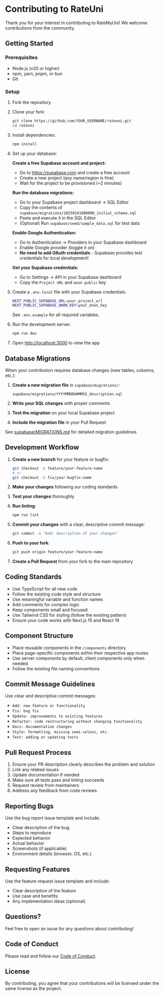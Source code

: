 # Contributing to RateUni

Thank you for your interest in contributing to RateMyUni! We welcome contributions from the community.

## Getting Started

### Prerequisites

- Node.js (v20 or higher)
- npm, yarn, pnpm, or bun
- Git

### Setup

1. Fork the repository
2. Clone your fork:

   ```bash
   git clone https://github.com/YOUR_USERNAME/rateuni.git
   cd rateuni
   ```

3. Install dependencies:

   ```bash
   npm install
   ```

4. Set up your database:

   **Create a free Supabase account and project:**

   - Go to https://supabase.com and create a free account
   - Create a new project (any name/region is fine)
   - Wait for the project to be provisioned (~2 minutes)

   **Run the database migrations:**

   - Go to your Supabase project dashboard → SQL Editor
   - Copy the contents of `supabase/migrations/20250101000000_initial_schema.sql`
   - Paste and execute it in the SQL Editor
   - (Optional) Run `supabase/seed/sample_data.sql` for test data

   **Enable Google Authentication:**

   - Go to Authentication → Providers in your Supabase dashboard
   - Enable Google provider (toggle it on)
   - **No need to add OAuth credentials** - Supabase provides test credentials for local development!

   **Get your Supabase credentials:**

   - Go to Settings → API in your Supabase dashboard
   - Copy the `Project URL` and `anon public` key

5. Create a `.env.local` file with your Supabase credentials:

   ```bash
   NEXT_PUBLIC_SUPABASE_URL=your_project_url
   NEXT_PUBLIC_SUPABASE_ANON_KEY=your_anon_key
   ```

   See `.env.example` for all required variables.

6. Run the development server:

   ```bash
   npm run dev
   ```

7. Open [http://localhost:3000](http://localhost:3000) to view the app

## Database Migrations

When your contribution requires database changes (new tables, columns, etc.):

1. **Create a new migration file** in `supabase/migrations/`:
   ```
   supabase/migrations/YYYYMMDDHHMMSS_description.sql
   ```

2. **Write your SQL changes** with proper comments

3. **Test the migration** on your local Supabase project

4. **Include the migration file** in your Pull Request

See [supabase/MIGRATIONS.md](supabase/MIGRATIONS.md) for detailed migration guidelines.

## Development Workflow

1. **Create a new branch** for your feature or bugfix:

   ```bash
   git checkout -b feature/your-feature-name
   # or
   git checkout -b fix/your-bugfix-name
   ```

2. **Make your changes** following our coding standards

3. **Test your changes** thoroughly

4. **Run linting**:

   ```bash
   npm run lint
   ```

5. **Commit your changes** with a clear, descriptive commit message:

   ```bash
   git commit -m "Add: description of your changes"
   ```

6. **Push to your fork**:

   ```bash
   git push origin feature/your-feature-name
   ```

7. **Create a Pull Request** from your fork to the main repository

## Coding Standards

- Use TypeScript for all new code
- Follow the existing code style and structure
- Use meaningful variable and function names
- Add comments for complex logic
- Keep components small and focused
- Use Tailwind CSS for styling (follow the existing pattern)
- Ensure your code works with Next.js 15 and React 19

## Component Structure

- Place reusable components in the `/components` directory
- Place page-specific components within their respective app routes
- Use server components by default, client components only when needed
- Follow the existing file naming conventions

## Commit Message Guidelines

Use clear and descriptive commit messages:

- `Add: new feature or functionality`
- `Fix: bug fix`
- `Update: improvements to existing features`
- `Refactor: code restructuring without changing functionality`
- `Docs: documentation changes`
- `Style: formatting, missing semi-colons, etc.`
- `Test: adding or updating tests`

## Pull Request Process

1. Ensure your PR description clearly describes the problem and solution
2. Link any related issues
3. Update documentation if needed
4. Make sure all tests pass and linting succeeds
5. Request review from maintainers
6. Address any feedback from code reviews

## Reporting Bugs

Use the bug report issue template and include:

- Clear description of the bug
- Steps to reproduce
- Expected behavior
- Actual behavior
- Screenshots (if applicable)
- Environment details (browser, OS, etc.)

## Requesting Features

Use the feature request issue template and include:

- Clear description of the feature
- Use case and benefits
- Any implementation ideas (optional)

## Questions?

Feel free to open an issue for any questions about contributing!

## Code of Conduct

Please read and follow our [Code of Conduct](CODE_OF_CONDUCT.md).

## License

By contributing, you agree that your contributions will be licensed under the same license as the project.
